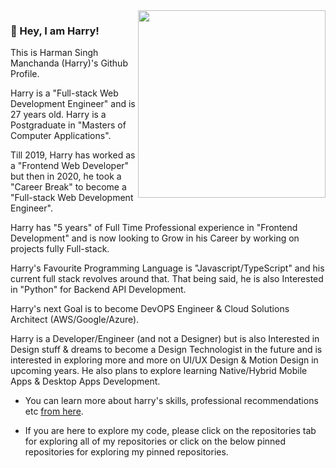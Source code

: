 <img align="right" src="https://firebasestorage.googleapis.com/v0/b/harry-manchanda.appspot.com/o/code.png?alt=media&token=88024a0c-d1c0-4ab6-aabf-894a76b51083" height="300" width="300">

### 🤘 Hey, I am Harry!

This is Harman Singh Manchanda (Harry)'s Github Profile.

Harry is a "Full-stack Web Development Engineer" and is 27 years old. Harry is a Postgraduate in "Masters of Computer Applications".

Till 2019, Harry has worked as a "Frontend Web Developer" but then in 2020, he took a "Career Break" to become a "Full-stack Web Development Engineer".

Harry has "5 years" of Full Time Professional experience in "Frontend Development" and is now looking to Grow in his Career by working on projects fully Full-stack.

Harry's Favourite Programming Language is "Javascript/TypeScript" and his current full stack revolves around that.
That being said, he is also Interested in "Python" for Backend API Development.

Harry's next Goal is to become DevOPS Engineer & Cloud Solutions Architect (AWS/Google/Azure).

Harry is a Developer/Engineer (and not a Designer) but is also Interested in Design stuff & dreams to become a Design Technologist in the future and is interested in exploring more and more on UI/UX Design & Motion Design in upcoming years. He also plans to explore learning Native/Hybrid Mobile Apps & Desktop Apps Development.

- You can learn more about harry's skills, professional recommendations etc <a href="https://www.linkedin.com/in/harrymanchanda" target="_blank">from here</a>.

- If you are here to explore my code, please click on the repositories tab for exploring all of my repositories or click on the below pinned repositories for exploring my pinned repositories.
